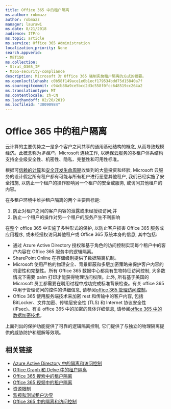 ```yaml
---
title: Office 365 中的租户隔离
ms.author: robmazz
author: robmazz
manager: laurawi
ms.date: 8/21/2018
audience: ITPro
ms.topic: article
ms.service: Office 365 Administration
localization_priority: None
search.appverid:
- MET150
ms.collection:
- Strat_O365_IP
- M365-security-compliance
description: Microsoft 对 Office 365 强制实施租户隔离的方式的摘要。
ms.openlocfilehash: c0b58f149ace1e6b1ecf179534bdd75d15840a7f
ms.sourcegitcommit: c94cb88a9ce5bcc2d3c558f0fcc648519cc264a2
ms.translationtype: MT
ms.contentlocale: zh-CN
ms.lasthandoff: 02/20/2019
ms.locfileid: "30090984"
---
```

# <a name="tenant-isolation-in-office-365"></a>Office 365 中的租户隔离

云计算的主要优势之一是多个客户之间共享的通用基础结构的概念, 从而导致规模经济。此概念称为*多租户*。Microsoft 连续工作, 以确保云服务的多租户体系结构支持企业级安全性、机密性、隐私、完整性和可用性标准。

根据可[信赖的计算](https://www.microsoft.com/en-us/twc/default.aspx)和[安全开发生命周期](http://www.microsoft.com/security/sdl/default.aspx)收集到的大量投资和经验, Microsoft 云服务的设计假定所有租户都有可能与所有租户进行恶意其他租户, 我们已经实施了安全措施, 以防止一个租户的操作影响另一个租户的安全或服务, 或访问其他租户的内容。

在多租户环境中维护租户隔离的两个主要目标是:
1.  防止对租户之间的客户内容的泄露或未经授权访问;并
2.  防止一个租户的操作对另一个租户的服务产生不利影响

在整个 office 365 中实施了多种形式的保护, 以防止客户损害 Office 365 服务或应用程序, 或未经授权访问其他租户或 Office 365 系统本身的信息, 其中包括:
- 通过 Azure Active Directory 授权和基于角色的访问控制实现每个租户中的客户内容在 Office 365 服务中的逻辑隔离。
- SharePoint Online 在存储级别提供了数据隔离机制。
- Microsoft 使用严格的物理安全、背景屏蔽和多层加密策略来保护客户内容的机密性和完整性。所有 Office 365 数据中心都具有生物特征访问控制, 大多数情况下需要 palm 打印才能获得物理访问权限。此外, 所有基于美国的 Microsoft 员工都需要在聘用过程中成功完成标准背景检查。有关 office 365 中用于管理访问的控件的详细信息, 请参阅[office 365 管理访问控制](office-365-administrative-access-controls-overview.md)。
- Office 365 使用服务端技术来加密 rest 和传输中的客户内容, 包括 BitLocker、文件加密、传输层安全性 (TLS) 和 Internet 协议安全性 (IPsec)。有关 office 365 中的加密的具体详细信息, 请参阅[office 365 中的数据加密技术](office-365-encryption-in-the-microsoft-cloud-overview.md)。

上面列出的保护功能提供了可靠的逻辑隔离控制, 它们提供了与独立的物理隔离提供的威胁防护和缓解等效项。

## <a name="related-links"></a>相关链接
- [Azure Active Directory 中的隔离和访问控制](office-365-isolation-in-azure-active-directory.md)
- [Office Graph 和 Delve 中的租户隔离](office-365-isolation-in-graph-and-delve.md)
- [Office 365 搜索中的租户隔离](office-365-isolation-in-office-365-search.md)
- [Office 365 视频中的租户隔离](office-365-isolation-in-office-365-video.md)
- [资源限制](office-365-resource-limits.md)
- [监视和测试租户边界](office-365-monitoring-and-testing.md)
- [Office 365 中的隔离和访问控制](office-365-isolation-in-office-365.md)